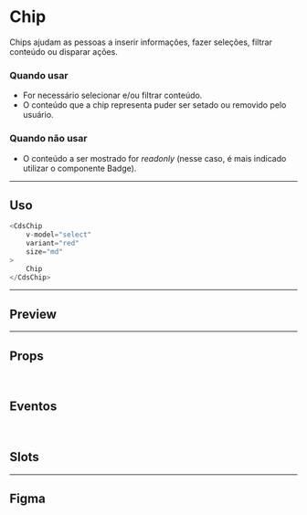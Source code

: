 # Chip

Chips ajudam as pessoas a inserir informações, fazer seleções, filtrar conteúdo ou disparar ações.

### Quando usar

- For necessário selecionar e/ou filtrar conteúdo.
- O conteúdo que a chip representa puder ser setado ou removido pelo usuário.

### Quando não usar

- O conteúdo a ser mostrado for *readonly* (nesse caso, é mais indicado utilizar o componente Badge).

---

## Uso

```js
<CdsChip
	v-model="select"
	variant="red"
	size="md"
>
	Chip
</CdsChip>
```

---

## Preview

<PreviewBuilder
	:component="CdsChip"
	:events="cdsChipEvents"
/>

---

## Props

<APITable
	name="Chip"
	section="props"
/>
<br />

## Eventos

<APITable
	name="Chip"
	section="events"
/>
<br />

## Slots

<APITable
	name="Chip"
	section="slots"
/>

---

## Figma

<FigmaFrame
	src="https://embed.figma.com/design/J5fTswomlHu7RXk1gwbUq6/Cuida?node-id=2040-370&embed-host=share"
/>

<script setup>
import { ref } from 'vue';
import CdsChip from '@/components/Chip.vue';

const cdsChipEvents = [
	'click'
];
</script>
